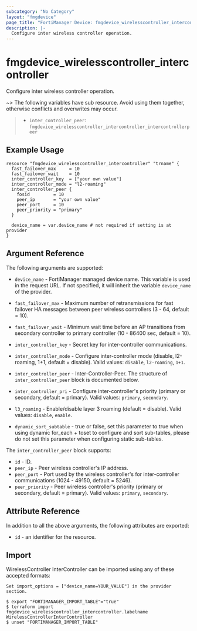 ```yaml
---
subcategory: "No Category"
layout: "fmgdevice"
page_title: "FortiManager Device: fmgdevice_wirelesscontroller_intercontroller"
description: |-
  Configure inter wireless controller operation.
---
```


# fmgdevice_wirelesscontroller_intercontroller
Configure inter wireless controller operation.

~> The following variables have sub resource. Avoid using them together, otherwise conflicts and overwrites may occur.
>- `inter_controller_peer`: `fmgdevice_wirelesscontroller_intercontroller_intercontrollerpeer`



## Example Usage

```hcl
resource "fmgdevice_wirelesscontroller_intercontroller" "trname" {
  fast_failover_max     = 10
  fast_failover_wait    = 10
  inter_controller_key  = ["your own value"]
  inter_controller_mode = "l2-roaming"
  inter_controller_peer {
    fosid         = 10
    peer_ip       = "your own value"
    peer_port     = 10
    peer_priority = "primary"
  }

  device_name = var.device_name # not required if setting is at provider
}
```

## Argument Reference


The following arguments are supported:

* `device_name` - FortiManager managed device name. This variable is used in the request URL. If not specified, it will inherit the variable `device_name` of the provider.

* `fast_failover_max` - Maximum number of retransmissions for fast failover HA messages between peer wireless controllers (3 - 64, default = 10).
* `fast_failover_wait` - Minimum wait time before an AP transitions from secondary controller to primary controller (10 - 86400 sec, default = 10).
* `inter_controller_key` - Secret key for inter-controller communications.
* `inter_controller_mode` - Configure inter-controller mode (disable, l2-roaming, 1+1, default = disable). Valid values: `disable`, `l2-roaming`, `1+1`.

* `inter_controller_peer` - Inter-Controller-Peer. The structure of `inter_controller_peer` block is documented below.
* `inter_controller_pri` - Configure inter-controller's priority (primary or secondary, default = primary). Valid values: `primary`, `secondary`.

* `l3_roaming` - Enable/disable layer 3 roaming (default = disable). Valid values: `disable`, `enable`.

* `dynamic_sort_subtable` - true or false, set this parameter to true when using dynamic for_each + toset to configure and sort sub-tables, please do not set this parameter when configuring static sub-tables.

The `inter_controller_peer` block supports:

* `id` - ID.
* `peer_ip` - Peer wireless controller's IP address.
* `peer_port` - Port used by the wireless controller's for inter-controller communications (1024 - 49150, default = 5246).
* `peer_priority` - Peer wireless controller's priority (primary or secondary, default = primary). Valid values: `primary`, `secondary`.



## Attribute Reference

In addition to all the above arguments, the following attributes are exported:
* `id` - an identifier for the resource.

## Import

WirelessController InterController can be imported using any of these accepted formats:
```
Set import_options = ["device_name=YOUR_VALUE"] in the provider section.

$ export "FORTIMANAGER_IMPORT_TABLE"="true"
$ terraform import fmgdevice_wirelesscontroller_intercontroller.labelname WirelessControllerInterController
$ unset "FORTIMANAGER_IMPORT_TABLE"
```

